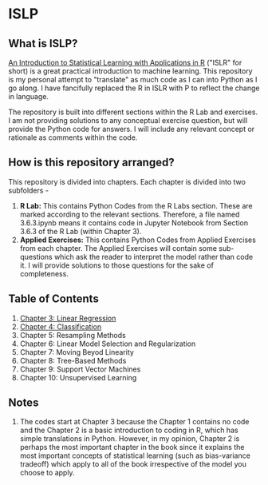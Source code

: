 # ISLP

## What is ISLP?

[An Introduction to Statistical Learning with Applications in R](http://www-bcf.usc.edu/~gareth/ISL/) ("ISLR" for short) is a great practical introduction to machine learning. This repository is my personal attempt to "translate" as much code as I can into Python as I go along. I have fancifully replaced the R in ISLR with P to reflect the change in language.

The repository is built into different sections within the R Lab and exercises. I am not providing solutions to any conceptual exercise question, but will provide the Python code for answers. I will include any relevant concept or rationale as comments within the code.  

## How is this repository arranged?

This repository is divided into chapters. Each chapter is divided into two subfolders - 
1. **R Lab:** This contains Python Codes from the R Labs section. These are marked according to the relevant sections. Therefore, a file named 3.6.3.ipynb means it contains code in Jupyter Notebook from Section 3.6.3 of the R Lab (within Chapter 3).
2. **Applied Exercises:** This contains Python Codes from Applied Exercises from each chapter. The Applied Exercises will contain some sub-questions which ask the reader to interpret the model rather than code it. I will provide solutions to those questions for the sake of completeness.

## Table of Contents
1. [Chapter 3: Linear Regression](https://bit.ly/2VsS4cL)
2. [Chapter 4: Classification](http://bit.ly/2H862gG)
3. Chapter 5: Resampling Methods
4. Chapter 6: Linear Model Selection and Regularization
5. Chapter 7: Moving Beyod Linearity
6. Chapter 8: Tree-Based Methods
7. Chapter 9: Support Vector Machines
8. Chapter 10: Unsupervised Learning

## Notes
1. The codes start at Chapter 3 because the Chapter 1 contains no code and the Chapter 2 is a basic introduction to coding in R, which has simple translations in Python. However, in my opinion, Chapter 2 is perhaps the most important chapter in the book since it explains the most important concepts of statistical learning (such as bias-variance tradeoff) which apply to all of the book irrespective of the model you choose to apply.
